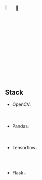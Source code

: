 ##

<img src="https://user-images.githubusercontent.com/82854823/135563516-7c4169f6-e507-45a1-9abd-54411c587241.png" width="6%" height="6%">
🌱 

## Stack

- OpenCV<img src="https://user-images.githubusercontent.com/82854823/133964083-90cda3da-e415-428b-a099-ce05cafb91b8.png" width="1.5%" height="1.5%">
- Pandas<img src="https://user-images.githubusercontent.com/82854823/133964455-d46dbc49-59be-4807-992c-4b58769571e5.png" width="1.5%" height="1.5%">
- Tensorflow<img src="https://user-images.githubusercontent.com/82854823/133964614-8841fb42-ee88-4698-9904-0dc669c27897.png" width="1.8%" height="1.8%"> 
- Flask <img src="https://user-images.githubusercontent.com/82854823/134014637-978ce13c-0146-4f41-8e0c-99a70093f0a5.png" width="2.5%" height="2.5%">


<!--
**Raziel-JKM/Raziel-JKM** is a ✨ _special_ ✨ repository because its `README.md` (this file) appears on your GitHub profile.

Here are some ideas to get you started:

- 🔭 I’m currently working on ...
- 🌱 I’m currently learning ...
- 👯 I’m looking to collaborate on ...
- 🤔 I’m looking for help with ...
- 💬 Ask me about ...
- 📫 How to reach me: ...
- 😄 Pronouns: ...
- ⚡ Fun fact: ...
-->
